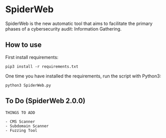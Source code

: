 # SpiderWeb
SpiderWeb is the new automatic tool that aims to facilitate the primary phases of a cybersecurity audit: Information Gathering.

## How to use
First install requirements:

``pip3 install -r requirements.txt``

One time you have installed the requirements, run the script with Python3:

``python3 SpiderWeb.py``

## To Do (SpiderWeb 2.0.0)

```
THINGS TO ADD

- CMS Scanner
- Subdomain Scanner
- Fuzzing Tool
```
